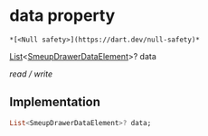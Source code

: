 


# data property




    *[<Null safety>](https://dart.dev/null-safety)*


[List](https://api.flutter.dev/flutter/dart-core/List-class.html)&lt;[SmeupDrawerDataElement](../../smeup_models_widgets_smeup_drawer_data_element/SmeupDrawerDataElement-class.md)>? data
  
_read / write_






## Implementation

```dart
List<SmeupDrawerDataElement>? data;


```







